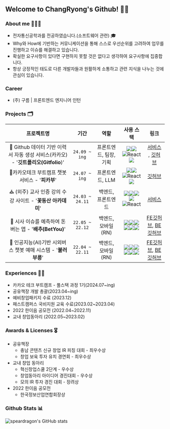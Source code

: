 ## Welcome to ChangRyong's Github! 👋🏻

### About me 🧑🏻‍💻

<ul style = "list-style-type:square;">
<li> 전자통신공학과를 전공하였습니다.(소프트웨어 관련) 🎓 </li>
<li> Why와 How에 기반하는 커뮤니케이션을 통해 스스로 우선순위를 고려하여 업무를 진행하고 이슈를 해결하고 있습니다.  </li>
<li> 확실한 요구사항이 있다면 구현하지 못할 것은 없다고 생각하여 요구사항에 집중합니다.  </li>
<li> 항상 긍정적인 태도로 다른 개발자들과 원활하게 소통하고 관련 지식을 나누는 것에 관심이 있습니다.  </li>
</ul>

### Career
- (주) 구름 | 프론트엔드 엔지니어 인턴

### Projects 🗂️

|                          프로젝트명                          |      기간       |          역할          |                          사용 스택                           |                             링크                             |
| :----------------------------------------------------------: | :-------------: | :--------------------: | :----------------------------------------------------------: | :----------------------------------------------------------: |
| 📃 Github 데이터 기반 이력서 자동 생성 서비스(카카오) - '**깃트폴리오(Gitfolio**)' |  `24.09 ~ ing`  | 프론트엔드, 팀장, 기획 | <img src="https://img.shields.io/badge/next.js-000000?style=for-the-badge&logo=nextdotjs&logoColor=white"/><img src="https://img.shields.io/badge/-React%20Query-FF4154?style=plastic&logo=react%20query&logoColor=white"/>![React](https://img.shields.io/badge/zustand-%2320232a.svg?style=for-the-badge&logo=react&logoColor=%2361DAFB)<img src="https://img.shields.io/badge/Tailwind_CSS-grey?style=for-the-badge&logo=tailwind-css&logoColor=38B2AC"/> | [서비스](https://www.gitfolio.site/) , [깃허브](https://github.com/KTB-Sixmen/gitfolio_front) |
|       💬카카오테크 부트캠프 챗봇 서비스 - '**피카부**'        |  `24.07 ~ ing`  |    프론트엔드, LLM     | <img src="https://img.shields.io/badge/next.js-000000?style=for-the-badge&logo=nextdotjs&logoColor=white"/><img src="https://img.shields.io/badge/-React%20Query-FF4154?style=plastic&logo=react%20query&logoColor=white"/>![React](https://img.shields.io/badge/zustand-%2320232a.svg?style=for-the-badge&logo=react&logoColor=%2361DAFB)<img src="https://img.shields.io/badge/Tailwind_CSS-grey?style=for-the-badge&logo=tailwind-css&logoColor=38B2AC"/> | [깃허브](https://github.com/kakaotech-bootcamp-11/ktb-11-project-1-chatbot-fe) |
| ⛪️ (외주) 교사 인증 강의 수강 사이트 - '**꽃동산 아카데미**'  | `24.03 ~ 24.11` |   백엔드, 프론트엔드   | <img src="https://img.shields.io/badge/-NestJs-ea2845?style=flat-square&logo=nestjs&logoColor=white"/><img src="https://img.shields.io/badge/MySQL-4479A1?style=flat-square&logo=mysql&logoColor=white"/><img src="https://img.shields.io/badge/Tailwind_CSS-grey?style=for-the-badge&logo=tailwind-css&logoColor=38B2AC"/><img src="https://img.shields.io/badge/next.js-000000?style=for-the-badge&logo=nextdotjs&logoColor=white"/>![React](https://img.shields.io/badge/zustand-%2320232a.svg?style=for-the-badge&logo=react&logoColor=%2361DAFB) |             [서비스](https://fgcacademy.co.kr/)              |
|    🥬 시사 이슈를 예측하여 돈 버는 앱 - '**배추(BetYou)**'    | `22.05 ~ 22.12` |   백엔드, 모바일(RN)   | <img src="https://img.shields.io/badge/react_native-%2320232a.svg?style=for-the-badge&logo=react&logoColor=%2361DAFB"/><img src="https://img.shields.io/badge/redux-%23593d88.svg?style=for-the-badge&logo=redux&logoColor=white"/><img src="https://img.shields.io/badge/Nginx-009639?style=plastic&logo=nginx&logoColor=white"><img src="https://img.shields.io/badge/Express-000000?style=flat-square&logo=Express&logoColor=white"/><img src="https://img.shields.io/badge/PM2-2B037A?style=flat-square&logo=PM2&logoColor=white"/><img src="https://img.shields.io/badge/MySQL-4479A1?style=flat-square&logo=mysql&logoColor=white"/> | [FE깃허브](https://github.com/BetterChoice-BetYou/BetYou-ReactNative), [BE깃허브](https://github.com/BetterChoice-BetYou/BetYou-NodeJS) |
| 🤖 인공지능(AI)기반 시외버스 챗봇 예매 시스템 - '**불러 부릉**' | `22.04 ~ 22.11` |   백엔드, 모바일(RN)   | <img src="https://img.shields.io/badge/react_native-%2320232a.svg?style=for-the-badge&logo=react&logoColor=%2361DAFB"/><img src="https://img.shields.io/badge/redux-%23593d88.svg?style=for-the-badge&logo=redux&logoColor=white"/><img src="https://img.shields.io/badge/PM2-2B037A?style=flat-square&logo=PM2&logoColor=white"/><img src="https://img.shields.io/badge/Express-000000?style=flat-square&logo=Express&logoColor=white"/><img src="https://img.shields.io/badge/MySQL-4479A1?style=flat-square&logo=mysql&logoColor=white"/><img src="https://img.shields.io/badge/Nginx-009639?style=plastic&logo=nginx&logoColor=white"> | [FE깃허브](https://github.com/BetterChoice-BetYou/BetYou-ReactNative), [BE깃허브](https://github.com/BetterChoice-BetYou/BetYou-NodeJS) |



### Experiences 🏃🏻

- 카카오 테크 부트캠프 - 풀스택 과정 1기(2024.07~ing)
- 공유책장 개발 총괄(2023.04~ing)
- 예비창업패키지 수료 (2023.12)
- 패스트캠퍼스 국비지원 교육 수료(2023.02~2023.04)
- 2022 한이음 공모전 (2022.04~2022.11)
- 교내 창업동아리 (2022.05~2023.02)



### Awards & Licenses 🎖️

- 공유책장
  - 충남 콘텐츠 신규 창업 IR 피칭 대회 - 최우수상
  - 창업 보육 투자 유치 경연회 - 최우수상
- 교내 창업 동아리
  - 혁신창업스쿨 2단계 - 우수상
  - 창업동아리 아이디어 경진대회 - 우수상
  - 모의 IR 투자 경진 대회 - 장려상
- 2022 한이음 공모전
  - 한국정보산업연합회장상



### Github Stats 📊

![speardragon's GitHub stats](https://github-readme-stats.vercel.app/api?username=speardragon&show_icons=true&theme=material-palenight&hide_border=true&bg_color=20232a&icon_color=58A6FF&text_color=fff&title_color=58A6FF&count_private=true)



